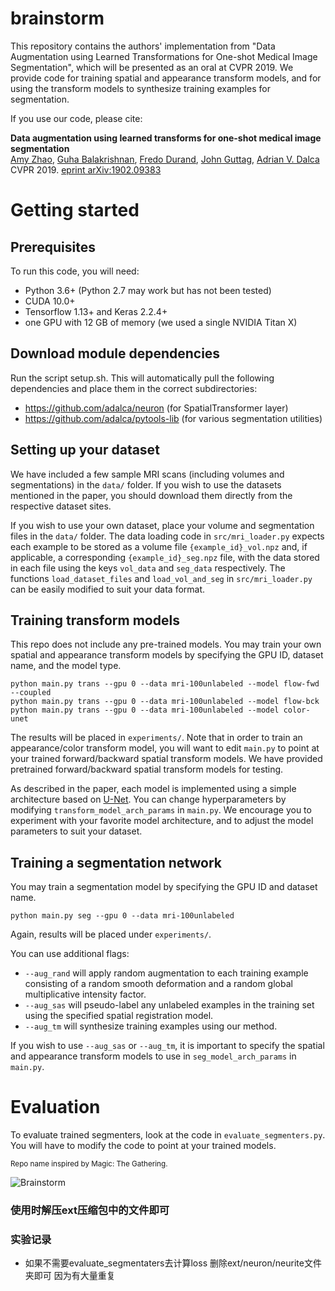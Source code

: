 # brainstorm
This repository contains the authors' implementation from 
"Data Augmentation using Learned Transformations for One-shot Medical Image Segmentation", which will be 
presented as an oral at CVPR 2019. We provide code for training spatial and appearance transform models, and for using 
the transform models to synthesize training examples for segmentation.   


If you use our code, please cite:

**Data augmentation using learned transforms for one-shot medical image segmentation**  
[Amy Zhao](https://people.csail.mit.edu/xamyzhao), [Guha Balakrishnan](https://people.csail.mit.edu/balakg/), [Fredo Durand](https://people.csail.mit.edu/fredo), [John Guttag](https://people.csail.mit.edu/guttag), [Adrian V. Dalca](adalca.mit.edu)  
CVPR 2019. [eprint arXiv:1902.09383](https://arxiv.org/abs/1902.09383)


# Getting started
## Prerequisites
To run this code, you will need:
* Python 3.6+ (Python 2.7 may work but has not been tested)
* CUDA 10.0+
* Tensorflow 1.13+ and Keras 2.2.4+
* one GPU with 12 GB of memory (we used a single NVIDIA Titan X)

## Download module dependencies
Run the script setup.sh. This will automatically pull the following dependencies and place them in the correct subdirectories:

* https://github.com/adalca/neuron (for SpatialTransformer layer)
* https://github.com/adalca/pytools-lib (for various segmentation utilities) 

## Setting up your dataset
We have included a few sample MRI scans (including volumes and segmentations) in the `data/` folder. If you wish to use the datasets mentioned in the paper, you should download them directly from the respective dataset sites. 

If you wish to use your own dataset, place your volume and segmentation files in the `data/` folder. 
The data loading code in `src/mri_loader.py` expects each example to be stored as a volume file `{example_id}_vol.npz` and, 
if applicable, a corresponding `{example_id}_seg.npz` file, with the data stored in each file using the keys `vol_data` 
and `seg_data` respectively. The functions `load_dataset_files` and `load_vol_and_seg` in `src/mri_loader.py` can be easily 
modified to suit your data format.
 

## Training transform models
This repo does not include any pre-trained models. You may train your own 
spatial and appearance transform models by specifying the GPU ID, dataset name, and the model type.

```
python main.py trans --gpu 0 --data mri-100unlabeled --model flow-fwd --coupled
python main.py trans --gpu 0 --data mri-100unlabeled --model flow-bck
python main.py trans --gpu 0 --data mri-100unlabeled --model color-unet
```
The results will be placed in `experiments/`. Note that in order to train an appearance/color transform model, you will want
 to edit `main.py` to point at your trained forward/backward spatial transform models. We have provided pretrained forward/backward 
 spatial transform models for testing.


As described in the paper, each model is implemented using a simple architecture based on [U-Net](https://arxiv.org/abs/1505.04597).
You can change hyperparameters by modifying `transform_model_arch_params` in `main.py`.  We encourage you to experiment with your 
favorite model architecture, and to adjust the model parameters to suit your dataset. 

## Training a segmentation network
You may train a segmentation model by specifying the GPU ID and dataset name.
```
python main.py seg --gpu 0 --data mri-100unlabeled
```
Again, results will be placed under `experiments/`. 


You can use additional flags:
* `--aug_rand` will apply random augmentation to each training example consisting of a random smooth deformation and a random global multiplicative intensity factor.
* `--aug_sas` will pseudo-label any unlabeled examples in the training set using the specified spatial registration model.
* `--aug_tm` will synthesize training examples using our method.

If you wish to use `--aug_sas` or `--aug_tm`, it is important to specify the spatial and appearance transform models to use in
`seg_model_arch_params` in `main.py`.

# Evaluation
To evaluate trained segmenters, look at the code in `evaluate_segmenters.py`.
You will have to modify the code to point at your trained models.

<sub>Repo name inspired by Magic: The Gathering.</sub>

![Brainstorm](http://gatherer.wizards.com/Handlers/Image.ashx?multiverseid=451037&type=card)

### 使用时解压ext压缩包中的文件即可
### 实验记录
- 如果不需要evaluate_segmentaters去计算loss 删除ext/neuron/neurite文件夹即可 因为有大量重复

